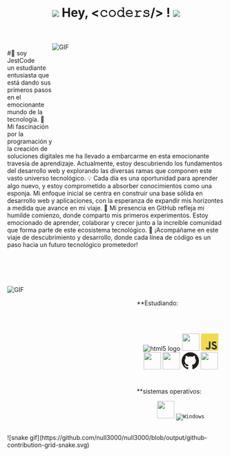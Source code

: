 ### 

<h1 align="center">
  <a target="_blank">
    <img src="https://github.com/JayantGoel001/JayantGoel001/blob/master/GIF/Earth.gif" width="24px" style="max-width:100%;">
  </a>
  Hey, &lt;𝚌𝚘𝚍𝚎𝚛𝚜/&gt; !
  <a target="_blank">
    <img src="https://github.com/JayantGoel001/JayantGoel001/blob/master/GIF/Hi.gif" width="40px" />
  </a>
</h1>

<br/>
<br/>
<a target="_blank">
  <img align="right" height="250" width="400" alt="GIF" src="https://github.com/JayantGoel001/JayantGoel001/blob/master/GIF/code.gif">
</a>

#👋 soy JestCode  
un estudiante entusiasta que está dando sus primeros pasos en el emocionante mundo de la tecnología.
🚀 Mi fascinación por la programación y la creación de soluciones digitales me ha llevado a embarcarme en esta emocionante travesía de aprendizaje. Actualmente, estoy descubriendo los fundamentos del desarrollo web y explorando las diversas ramas que componen este vasto universo tecnológico.
💡 Cada día es una oportunidad para aprender algo nuevo, y estoy comprometido a absorber conocimientos como una esponja. Mi enfoque inicial se centra en construir una base sólida en desarrollo web y aplicaciones, con la esperanza de expandir mis horizontes a medida que avance en mi viaje.
🌱 Mi presencia en GitHub refleja mi humilde comienzo, donde comparto mis primeros  experimentos. Estoy emocionado de aprender, colaborar y crecer junto a la increíble comunidad que forma parte de este ecosistema tecnológico.
🔗 ¡Acompáñame en este viaje de descubrimiento y desarrollo, donde cada línea de código es un paso hacia un futuro tecnológico prometedor!

<br/>
<br/>







#

<a target="_blank"><img align="left" height="300" width="300" alt="GIF" src="https://github.com/JayantGoel001/JayantGoel001/blob/master/GIF/github.gif"></a>
<br/>


**Estudiando:  


<br/>
<br/>
<p align="center">
<img src="https://cdn.jsdelivr.net/gh/devicons/devicon/icons/html5/html5-original.svg" height="40" width="52" alt="html5 logo"  />
<code><img height="40" width="40" src="https://cdn.iconscout.com/icon/free/png-256/css-131-722685.png"></code>
<code><img height="40" width="40" src="https://raw.githubusercontent.com/github/explore/80688e429a7d4ef2fca1e82350fe8e3517d3494d/topics/javascript/javascript.png"></code>
<code><img height="40" width="40" src="https://cdn4.iconfinder.com/data/icons/logos-3/600/React.js_logo-512.png"></code>
<code><img height="40" width="40" src="https://upload.wikimedia.org/wikipedia/commons/thumb/3/3f/Git_icon.svg/1024px-Git_icon.svg.png"></code>
<code><img height="40" width="40" src="https://raw.githubusercontent.com/github/explore/80688e429a7d4ef2fca1e82350fe8e3517d3494d/topics/github-api/github-api.png"></code>
<code><img height="40" width="40" src="https://cdn.worldvectorlogo.com/logos/nodejs-icon.svg"></code> 
<p/>

#
**sistemas operativos:

<p align="center">
<code><img height="40" width="40" src="https://upload.wikimedia.org/wikipedia/commons/a/ab/Linux_Logo_in_Linux_Libertine_Font.svg"></code>
<code><img src="https://github.com/oHTGo/oHTGo/blob/main/images/windows.svg" alt="Windows" height="40"/></code>
<p/>

<br/>
![snake gif](https://github.com/null3000/null3000/blob/output/github-contribution-grid-snake.svg)



